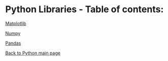 # Python Libraries - Table of contents:

[Matplotlib](./matplotlib/README.md)

[Numpy](./numpy/README.md)

[Pandas](./pandas/README.md)


[Back to Python main page](./../README.md)

